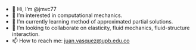 - 👋 Hi, I’m @jmvc77
- 👀 I’m interested in computational mechanics.
- 🌱 I’m currently learning method of approximated partial solutions.
- 💞️ I’m looking to collaborate on elasticity, fluid mechanics, fluid-structure interaction.
- 📫 How to reach me: juan.vasquez@upb.edu.co

<!---
jmvc77/jmvc77 is a ✨ special ✨ repository because its `README.md` (this file) appears on your GitHub profile.
You can click the Preview link to take a look at your changes.
--->
